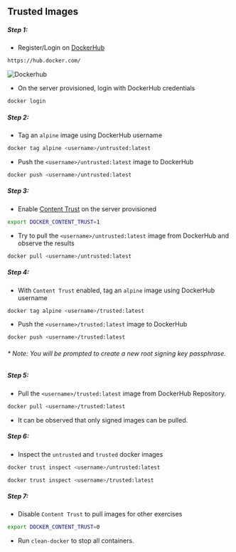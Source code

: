 ## Trusted Images


##### Step 1:

* Register/Login on [DockerHub](https://hub.docker.com/)

```bash
https://hub.docker.com/
```

![Dockerhub](img/docker-hub.png)


* On the server provisioned, login with DockerHub credentials

```bash
docker login
```


##### Step 2:

* Tag an `alpine` image using DockerHub username

````bash
docker tag alpine <username>/untrusted:latest
````

* Push the `<username>/untrusted:latest` image to DockerHub

```bash
docker push <username>/untrusted:latest
```


##### Step 3:

* Enable [Content Trust](https://docs.docker.com/engine/security/trust/content_trust/) on the server provisioned

```bash
export DOCKER_CONTENT_TRUST=1
```

* Try to pull the `<username>/untrusted:latest` image from DockerHub and observe the results

```bash
docker pull <username>/untrusted:latest
```


##### Step 4:

* With `Content Trust` enabled, tag an `alpine` image using DockerHub username

````bash
docker tag alpine <username>/trusted:latest
````

* Push the `<username>/trusted:latest` image to DockerHub

```bash
docker push <username>/trusted:latest
```

###### * Note: You will be prompted to create a new root signing key passphrase. 


##### Step 5:

* Pull the `<username>/trusted:latest` image from DockerHub Repository.

```bash
docker pull <username>/trusted:latest
```

* It can be observed that only signed images can be pulled.


##### Step 6:

* Inspect the `untrusted` and `trusted` docker images

```bash
docker trust inspect <username>/untrusted:latest

docker trust inspect <username>/trusted:latest
```


##### Step 7:

* Disable `Content Trust` to pull images for other exercises

```bash
export DOCKER_CONTENT_TRUST=0
```

* Run `clean-docker` to stop all containers.  
